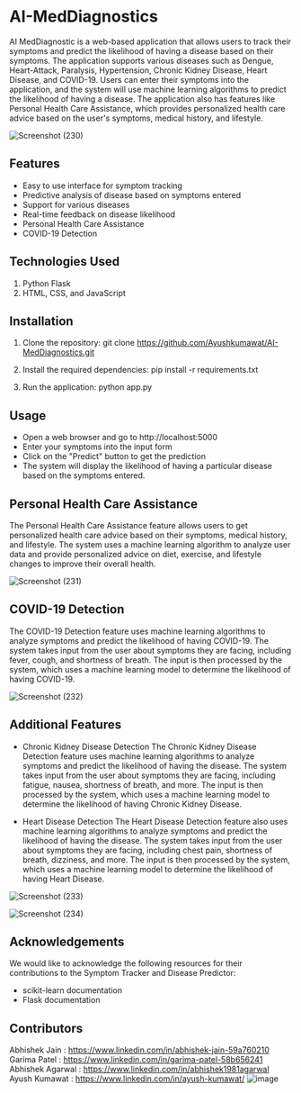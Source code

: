 # AI-MedDiagnostics

AI MedDiagnostic is a web-based application that allows users to track their symptoms and predict the likelihood of having a disease based on their symptoms. The application supports various diseases such as Dengue, Heart-Attack, Paralysis, Hypertension, Chronic Kidney Disease, Heart Disease, and COVID-19. Users can enter their symptoms into the application, and the system will use machine learning algorithms to predict the likelihood of having a disease. The application also has features like Personal Health Care Assistance, which provides personalized health care advice based on the user's symptoms, medical history, and lifestyle.

![Screenshot (230)](https://github.com/Ayushkumawat/AI-MedDiagnostics/assets/76219349/94522c5c-276f-4821-b630-aa8b3436428a)

## Features

* Easy to use interface for symptom tracking
* Predictive analysis of disease based on symptoms entered
* Support for various diseases
* Real-time feedback on disease likelihood
* Personal Health Care Assistance
* COVID-19 Detection

## Technologies Used

1. Python Flask
2. HTML, CSS, and JavaScript

## Installation

1. Clone the repository: git clone https://github.com/Ayushkumawat/AI-MedDiagnostics.git

2. Install the required dependencies: pip install -r requirements.txt

3. Run the application: python app.py

## Usage

* Open a web browser and go to http://localhost:5000
* Enter your symptoms into the input form
* Click on the "Predict" button to get the prediction
* The system will display the likelihood of having a particular disease based on the symptoms entered.

## Personal Health Care Assistance

The Personal Health Care Assistance feature allows users to get personalized health care advice based on their symptoms, medical history, and lifestyle. The system uses a machine learning algorithm to analyze user data and provide personalized advice on diet, exercise, and lifestyle changes to improve their overall health.

![Screenshot (231)](https://github.com/Ayushkumawat/AI-MedDiagnostics/assets/76219349/51479a0c-aa01-4b7f-91d1-094bff349407)

## COVID-19 Detection

The COVID-19 Detection feature uses machine learning algorithms to analyze symptoms and predict the likelihood of having COVID-19. The system takes input from the user about symptoms they are facing, including fever, cough, and shortness of breath. The input is then processed by the system, which uses a machine learning model to determine the likelihood of having COVID-19.

![Screenshot (232)](https://github.com/Ayushkumawat/AI-MedDiagnostics/assets/76219349/c7638322-4319-4fd4-943e-274426a4844c)

## Additional Features

- Chronic Kidney Disease Detection
The Chronic Kidney Disease Detection feature uses machine learning algorithms to analyze symptoms and predict the likelihood of having the disease. The system takes input from the user about symptoms they are facing, including fatigue, nausea, shortness of breath, and more. The input is then processed by the system, which uses a machine learning model to determine the likelihood of having Chronic Kidney Disease.

- Heart Disease Detection
The Heart Disease Detection feature also uses machine learning algorithms to analyze symptoms and predict the likelihood of having the disease. The system takes input from the user about symptoms they are facing, including chest pain, shortness of breath, dizziness, and more. The input is then processed by the system, which uses a machine learning model to determine the likelihood of having Heart Disease.

![Screenshot (233)](https://github.com/Ayushkumawat/AI-MedDiagnostics/assets/76219349/99304cc5-3d9a-405b-8a74-57fcbc288080)

![Screenshot (234)](https://github.com/Ayushkumawat/AI-MedDiagnostics/assets/76219349/9f9137a6-a025-401f-8516-76bb955a249a)

## Acknowledgements
We would like to acknowledge the following resources for their contributions to the Symptom Tracker and Disease Predictor:

- scikit-learn documentation
- Flask documentation
## Contributors
Abhishek Jain : https://www.linkedin.com/in/abhishek-jain-59a760210
Garima Patel : https://www.linkedin.com/in/garima-patel-58b656241
Abhishek Agarwal : https://www.linkedin.com/in/abhishek1981agarwal
Ayush Kumawat : https://www.linkedin.com/in/ayush-kumawat/
![image](https://user-images.githubusercontent.com/76219349/234606853-adeffaaa-8b2d-40e4-8d42-f1f320a89cc5.png)
